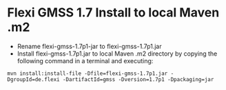 # Flexi GMSS 1.7 Install to local Maven .m2
+ Rename flexi-gmss-1.7p1-jar to flexi-gmss-1.7p1.jar
+ Install flexi-gmss-1.7p1.jar to local Maven .m2 directory by copying the following command in a terminal and executing:
``` console
mvn install:install-file -Dfile=flexi-gmss-1.7p1.jar -DgroupId=de.flexi -DartifactId=gmss -Dversion=1.7p1 -Dpackaging=jar
```